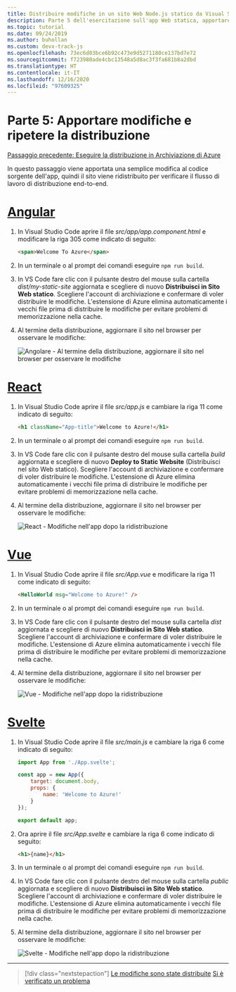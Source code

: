 ```yaml
---
title: Distribuire modifiche in un sito Web Node.js statico da Visual Studio Code
description: Parte 5 dell'esercitazione sull'app Web statica, apportare modifiche e ripetere la distribuzione
ms.topic: tutorial
ms.date: 09/24/2019
ms.author: buhollan
ms.custom: devx-track-js
ms.openlocfilehash: 73ec6d03bce6b92c473e9d5271180ce137bd7e72
ms.sourcegitcommit: f723980ade4cbc13548a5d8ac3f3fa681b8a2dbd
ms.translationtype: HT
ms.contentlocale: it-IT
ms.lasthandoff: 12/16/2020
ms.locfileid: "97609325"
---
```

# <a name="part-5-make-changes-and-redeploy"></a>Parte 5: Apportare modifiche e ripetere la distribuzione

[Passaggio precedente: Eseguire la distribuzione in Archiviazione di Azure](tutorial-vscode-static-website-node-04.md)

In questo passaggio viene apportata una semplice modifica al codice sorgente dell'app, quindi il sito viene ridistribuito per verificare il flusso di lavoro di distribuzione end-to-end.

# <a name="angular"></a>[Angular](#tab/angular)

1. In Visual Studio Code aprire il file _src/app/app.component.html_ e modificare la riga 305 come indicato di seguito:

    ```html
    <span>Welcome To Azure</span>
    ```

1. In un terminale o al prompt dei comandi eseguire `npm run build`.

1. In VS Code fare clic con il pulsante destro del mouse sulla cartella _dist/my-static-site_ aggiornata e scegliere di nuovo **Distribuisci in Sito Web statico**. Scegliere l'account di archiviazione e confermare di voler distribuire le modifiche. L'estensione di Azure elimina automaticamente i vecchi file prima di distribuire le modifiche per evitare problemi di memorizzazione nella cache.

1. Al termine della distribuzione, aggiornare il sito nel browser per osservare le modifiche:

    ![Angolare - Al termine della distribuzione, aggiornare il sito nel browser per osservare le modifiche](../../media/static-website/updated-azure-app-angular.png)

# <a name="react"></a>[React](#tab/react)

1. In Visual Studio Code aprire il file _src/app.js_ e cambiare la riga 11 come indicato di seguito:

    ```html
    <h1 className="App-title">Welcome to Azure!</h1>
    ```

1. In un terminale o al prompt dei comandi eseguire `npm run build`.

1. In VS Code fare clic con il pulsante destro del mouse sulla cartella _build_ aggiornata e scegliere di nuovo **Deploy to Static Website** (Distribuisci nel sito Web statico). Scegliere l'account di archiviazione e confermare di voler distribuire le modifiche. L'estensione di Azure elimina automaticamente i vecchi file prima di distribuire le modifiche per evitare problemi di memorizzazione nella cache.

1. Al termine della distribuzione, aggiornare il sito nel browser per osservare le modifiche:

    ![React - Modifiche nell'app dopo la ridistribuzione](../../media/static-website/updated-azure-app-react.png)

# <a name="vue"></a>[Vue](#tab/vue)

1. In Visual Studio Code aprire il file _src/App.vue_ e modificare la riga 11 come indicato di seguito:

    ```html
    <HelloWorld msg="Welcome to Azure!" />
    ```

1. In un terminale o al prompt dei comandi eseguire `npm run build`.

1. In VS Code fare clic con il pulsante destro del mouse sulla cartella _dist_ aggiornata e scegliere di nuovo **Distribuisci in Sito Web statico**. Scegliere l'account di archiviazione e confermare di voler distribuire le modifiche. L'estensione di Azure elimina automaticamente i vecchi file prima di distribuire le modifiche per evitare problemi di memorizzazione nella cache.

1. Al termine della distribuzione, aggiornare il sito nel browser per osservare le modifiche:

    ![Vue - Modifiche nell'app dopo la ridistribuzione](../../media/static-website/updated-azure-app-vue.png)

# <a name="svelte"></a>[Svelte](#tab/svelte)

1. In Visual Studio Code aprire il file _src/main.js_ e cambiare la riga 6 come indicato di seguito:

    ```js
    import App from './App.svelte';

    const app = new App({
        target: document.body,
        props: {
            name: 'Welcome to Azure!'
        }
    });

    export default app;
    ```

2. Ora aprire il file _src/App.svelte_ e cambiare la riga 6 come indicato di seguito:

    ```html
    <h1>{name}</h1>
    ```

1. In un terminale o al prompt dei comandi eseguire `npm run build`.

1. In VS Code fare clic con il pulsante destro del mouse sulla cartella _public_ aggiornata e scegliere di nuovo **Distribuisci in Sito Web statico**. Scegliere l'account di archiviazione e confermare di voler distribuire le modifiche. L'estensione di Azure elimina automaticamente i vecchi file prima di distribuire le modifiche per evitare problemi di memorizzazione nella cache.

1. Al termine della distribuzione, aggiornare il sito nel browser per osservare le modifiche:

    ![Svelte - Modifiche nell'app dopo la ridistribuzione](../../media/static-website/updated-azure-app-svelte.png)

---

> [!div class="nextstepaction"]
> [Le modifiche sono state distribuite](tutorial-vscode-static-website-node-06.md) [Si è verificato un problema](https://www.research.net/r/PWZWZ52?tutorial=node-deployment-staticwebsite&step=code-change)
